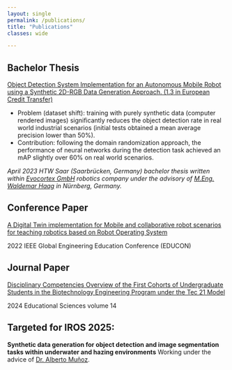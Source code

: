 ```yaml
---
layout: single
permalink: /publications/
title: "Publications"
classes: wide

---
```


## Bachelor Thesis

[Object Detection System Implementation for an Autonomous Mobile Robot using a Synthetic 2D-RGB Data Generation Approach. (1.3 in European Credit Transfer)](../files/Abschlussarbeit_300323.pdf)

- Problem (dataset shift): training with purely synthetic data (computer rendered images) significantly reduces the object detection rate in real world industrial scenarios (initial tests obtained a mean average precision lower than 50%).
- Contribution: following the domain randomization approach, the performance of neural networks during the detection task achieved an mAP slightly over 60% on real world scenarios.

_April 2023 HTW Saar (Saarbrücken, Germany) bachelor thesis written within [Evocortex GmbH](https://evocortex.org/de/) robotics company under the advisory of [M.Eng. Waldemar Haag](https://www.th-nuernberg.de/person/haag-waldemar/) in Nürnberg, Germany._


## Conference Paper

[A Digital Twin implementation for Mobile and collaborative robot scenarios for teaching robotics based on Robot Operating System](https://ieeexplore.ieee.org/document/9766583)

2022 IEEE Global Engineering Education Conference (EDUCON)


## Journal Paper
[Disciplinary Competencies Overview of the First Cohorts of Undergraduate Students in the Biotechnology Engineering Program under the Tec 21 Model](https://www.mdpi.com/2227-7102/14/1/30)

2024 Educational Sciences volume 14


## Targeted for IROS 2025:
**Synthetic data generation for object detection and image segmentation tasks within underwater and hazing environments** Working under the advice of [Dr. Alberto Muñoz](https://scholar.google.com.mx/citations?user=3o9-OssAAAAJ&hl=en).